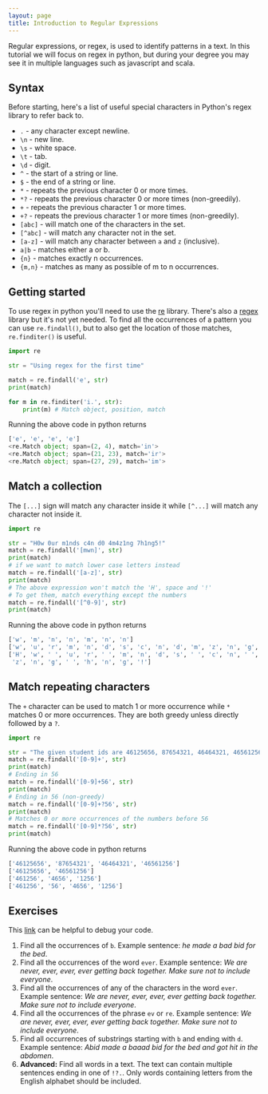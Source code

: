 ```yaml
---
layout: page
title: Introduction to Regular Expressions
---
```


Regular expressions, or regex, is used to identify patterns in a text. In this tutorial we will focus on regex in python, but during your degree you may see it in multiple languages such as javascript and scala.

## Syntax
Before starting, here's a list of useful special characters in Python's regex library to refer back to.
* `.` - any character except newline.
* `\n` - new line.
* `\s` - white space.
* `\t` - tab.
* `\d` - digit.
* `^` - the start of a string or line.
* `$` - the end of a string or line.
* `*` - repeats the previous character 0 or more times.
* `*?` - repeats the previous character 0 or more times (non-greedily).
* `+` - repeats the previous character 1 or more times.
* `+?` - repeats the previous character 1 or more times (non-greedily).
* `[abc]` - will match one of the characters in the set.
* `[^abc]` - will match any character not in the set.
* `[a-z]` - will match any character between `a` and `z` (inclusive).
* `a|b` - matches either a or b.
* `{n}` - matches exactly n occurrences.
* `{m,n}` - matches as many as possible of m to n occurrences.

## Getting started
To use regex in python you'll need to use the [re](https://docs.python.org/3/library/re.html) library. There's also a [regex](https://pypi.org/project/regex/) library but it's not yet needed. To find all the occurrences of a pattern you can use `re.findall()`, but to also get the location of those matches, `re.finditer()` is useful.

```py
import re

str = "Using regex for the first time"

match = re.findall('e', str)
print(match)

for m in re.finditer('i.', str):
    print(m) # Match object, position, match
```
Running the above code in python returns
```py
['e', 'e', 'e', 'e']
<re.Match object; span=(2, 4), match='in'>
<re.Match object; span=(21, 23), match='ir'>
<re.Match object; span=(27, 29), match='im'>
```

## Match a collection
The `[...]` sign will match any character inside it while  `[^...]` will match any character not inside it.
```py
import re

str = "H0w 0ur m1nds c4n d0 4m4z1ng 7h1ng5!"
match = re.findall('[mwn]', str)
print(match)
# if we want to match lower case letters instead
match = re.findall('[a-z]', str)
print(match)
# The above expression won't match the 'H', space and '!'
# To get them, match everything except the numbers
match = re.findall('[^0-9]', str)
print(match)
```
Running the above code in python returns
```py
['w', 'm', 'n', 'n', 'm', 'n', 'n']
['w', 'u', 'r', 'm', 'n', 'd', 's', 'c', 'n', 'd', 'm', 'z', 'n', 'g', 'h', 'n', 'g']
['H', 'w', ' ', 'u', 'r', ' ', 'm', 'n', 'd', 's', ' ', 'c', 'n', ' ', 'd', ' ', 'm',
 'z', 'n', 'g', ' ', 'h', 'n', 'g', '!']
```

## Match repeating characters
The `+` character can be used to match 1 or more occurrence while `*` matches 0 or more occurrences. They are both greedy unless directly followed by a `?`.

```py
import re

str = "The given student ids are 46125656, 87654321, 46464321, 46561256"
match = re.findall('[0-9]+', str)
print(match)
# Ending in 56
match = re.findall('[0-9]+56', str)
print(match)
# Ending in 56 (non-greedy)
match = re.findall('[0-9]+?56', str)
print(match)
# Matches 0 or more occurrences of the numbers before 56
match = re.findall('[0-9]*?56', str)
print(match)
```
Running the above code in python returns
```py
['46125656', '87654321', '46464321', '46561256']
['46125656', '46561256']
['461256', '4656', '1256']
['461256', '56', '4656', '1256']
```

## Exercises
This [link](https://regex101.com/) can be helpful to debug your code.
1. Find all the occurrences of `b`. Example sentence: *he made a bad bid for the bed*.
2. Find all the occurrences of the word `ever`. Example sentence: *We are never, ever, ever, ever getting back together. Make sure not to include everyone*.
3. Find all the occurrences of any of the characters in the word `ever`. Example sentence: *We are never, ever, ever, ever getting back together. Make sure not to include everyone*.
4. Find all the occurrences of the phrase `ev` or `re`. Example sentence: *We are never, ever, ever, ever getting back together. Make sure not to include everyone*.
5. Find all occurrences of substrings starting with `b` and ending with `d`. Example sentence: *Abid made a baaad bid for the bed and got hit in the abdomen*.
6. **Advanced:** Find all words in a text. The text can contain multiple sentences ending in one of `!?.`. Only words containing letters from the English alphabet should be included.
